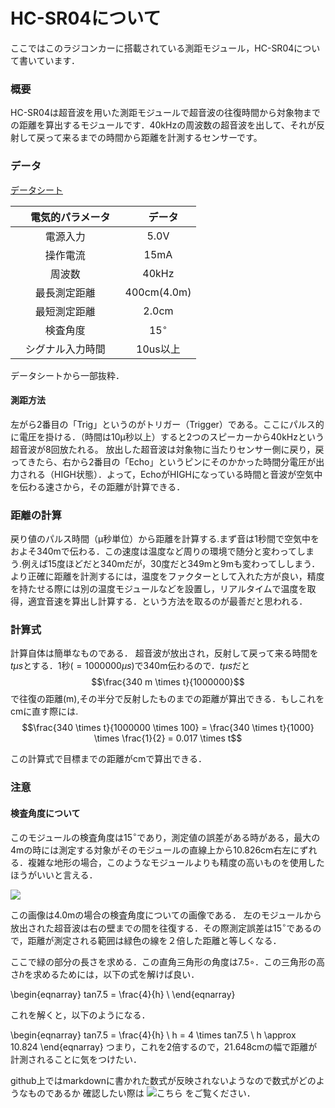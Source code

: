 # HC-SR04について

ここではこのラジコンカーに搭載されている測距モジュール，HC-SR04について書いています．

### 概要
HC-SR04は超音波を用いた測距モジュールで超音波の往復時間から対象物までの距離を算出するモジュールです．40kHzの周波数の超音波を出して、それが反射して戻って来るまでの時間から距離を計測するセンサーです。

### データ
[データシート](http://akizukidenshi.com/download/ds/sainsmar/hc-sr04_ultrasonic_module_user_guidejohn_b.pdf)

|　電気的パラメータ　|　データ　|
|:--:|:--:|
|電源入力| 5.0V |
|操作電流|15mA|
|周波数| 40kHz |
|最長測定距離| 400cm(4.0m) |
|最短測定距離| 2.0cm |
|検査角度| 15$^\circ$ |
|シグナル入力時間|10us以上|

データシートから一部抜粋．

#### 測距方法
左がら2番目の「Trig」というのがトリガー（Trigger）である。ここにパルス的に電圧を掛ける．（時間は10μ秒以上）すると2つのスピーカーから40kHzという超音波が8回放たれる。
放出した超音波は対象物に当たりセンサー側に戻り，戻ってきたら、右から2番目の「Echo」というピンにそのかかった時間分電圧が出力される（HIGH状態）．よって，EchoがHIGHになっている時間と音波が空気中を伝わる速さから，その距離が計算できる．

### 距離の計算
戻り値のパルス時間（μ秒単位）から距離を計算する.まず音は1秒間で空気中をおよそ340mで伝わる．この速度は温度など周りの環境で随分と変わってしまう.例えば15度ほどだと340mだが，30度だと349mと9mも変わってししまう．より正確に距離を計測するには，温度をファクターとして入れた方が良い，精度を持たせる際には別の温度モジュールなどを設置し，リアルタイムで温度を取得，適宜音速を算出し計算する．という方法を取るのが最善だと思われる．

### 計算式
計算自体は簡単なものである．
超音波が放出され，反射して戻って来る時間を$t \mu s$とする．1秒($= 1000000 \mu s$)で340m伝わるので．$t\mu s$だと$$\frac{340 m \times t}{1000000}$$で往復の距離(m),その半分で反射したものまでの距離が算出できる．もしこれをcmに直す際には.
$$\frac{340 \times t}{1000000 \times 100} = \frac{340 \times t}{1000} \times \frac{1}{2} = 0.017 \times t$$

この計算式で目標までの距離がcmで算出できる．

### 注意
#### 検査角度について
このモジュールの検査角度は15$^\circ$であり，測定値の誤差がある時がある，最大の4mの時には測定する対象がそのモジュールの直線上から10.826cm右左にずれる．複雑な地形の場合，このようなモジュールよりも精度の高いものを使用したほうがいいと言える．

![](https://i.imgur.com/IFoLGQj.png)

この画像は4.0mの場合の検査角度についての画像である．
左のモジュールから放出された超音波は右の壁までの間を往復する．その際測定誤差は15$^\circ$であるので，距離が測定される範囲は緑色の線を２倍した距離と等しくなる．

ここで緑の部分の長さを求める．この直角三角形の角度は7.5$\circ$．この三角形の高さ$h$を求めるためには，以下の式を解けば良い．

\begin{eqnarray}
  tan7.5 = \frac{4}{h} \\
\end{eqnarray}

これを解くと，以下のようになる．

\begin{eqnarray}
  tan7.5 = \frac{4}{h} \\
  h = 4 \times tan7.5 \\
  h \approx 10.824
\end{eqnarray}
つまり，これを2倍するので，21.648cmの幅で距離が計測されることに気をつけたい．

github上ではmarkdownに書かれた数式が反映されないようなので数式がどのようなものであるか
確認したい際は ![こちら](https://goo.gl/yyLp5l) をご覧ください．
